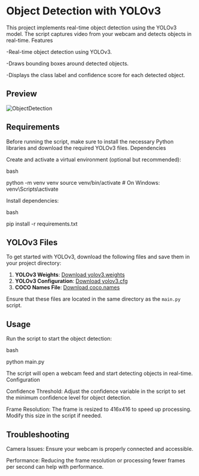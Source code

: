 # Object Detection with YOLOv3

This project implements real-time object detection using the YOLOv3 model. The script captures video from your webcam and detects objects in real-time.
Features

-Real-time object detection using YOLOv3.

-Draws bounding boxes around detected objects.

-Displays the class label and confidence score for each detected object.

## Preview

![ObjectDetection](https://github.com/user-attachments/assets/d5c7ecbe-a8a6-42b3-b14b-134420c8e886)


## Requirements

Before running the script, make sure to install the necessary Python libraries and download the required YOLOv3 files.
Dependencies

Create and activate a virtual environment (optional but recommended):

bash

python -m venv venv
source venv/bin/activate  # On Windows: venv\Scripts\activate

Install dependencies:

bash

pip install -r requirements.txt

## YOLOv3 Files

To get started with YOLOv3, download the following files and save them in your project directory:

1. **YOLOv3 Weights**: [Download yolov3.weights](https://pjreddie.com/media/files/yolov3.weights)
2. **YOLOv3 Configuration**: [Download yolov3.cfg](https://github.com/pjreddie/darknet/blob/master/cfg/yolov3.cfg)
3. **COCO Names File**: [Download coco.names](https://github.com/pjreddie/darknet/blob/master/data/coco.names)

Ensure that these files are located in the same directory as the `main.py` script.


## Usage

Run the script to start the object detection:

bash

python main.py

The script will open a webcam feed and start detecting objects in real-time.
Configuration

Confidence Threshold: Adjust the confidence variable in the script to set the minimum confidence level for object detection.

Frame Resolution: The frame is resized to 416x416 to speed up processing. Modify this size in the script if needed.

## Troubleshooting

Camera Issues: Ensure your webcam is properly connected and accessible.

Performance: Reducing the frame resolution or processing fewer frames per second can help with performance.


